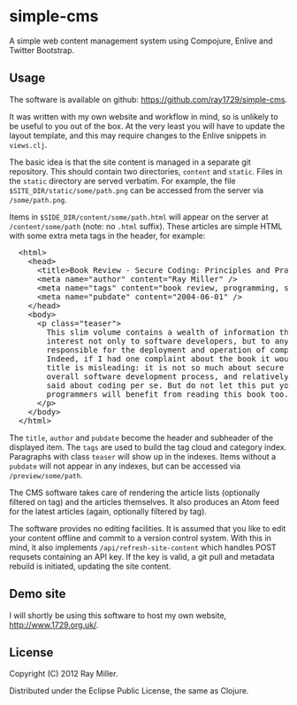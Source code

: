 # simple-cms

A simple web content management system using Compojure, Enlive and Twitter Bootstrap.

## Usage

The software is available on github: <https://github.com/ray1729/simple-cms>. 

It was written with my own website and workflow in mind, so is
unlikely to be useful to you out of the box. At the very least you
will have to update the layout template, and this may require changes
to the Enlive snippets in <code>views.clj</code>.

The basic idea is that the site content is managed in a separate git
repository. This should contain two directories, <code>content</code>
and <code>static</code>. Files in the <code>static</code> directory
are served verbatim. For example, the file
<code>$SITE_DIR/static/some/path.png</code> can be accessed from the
server via <code>/some/path.png</code>.

Items in <code>$SIDE_DIR/content/some/path.html</code> will appear on
the server at <code>/content/some/path</code> (note: no
<code>.html</code> suffix). These articles are simple HTML with some
extra meta tags in the header, for example:

<pre>
  &lt;html&gt;
    &lt;head&gt;
      &lt;title&gt;Book Review - Secure Coding: Principles and Practices&lt;/title&gt;
      &lt;meta name="author" content="Ray Miller" /&gt;
      &lt;meta name="tags" content="book review, programming, security" /&gt;
      &lt;meta name="pubdate" content="2004-06-01" /&gt;
    &lt;/head&gt;
    &lt;body&gt;
      &lt;p class="teaser"&gt;
        This slim volume contains a wealth of information that will be of
        interest not only to software developers, but to anyone
        responsible for the deployment and operation of computer systems.
        Indeed, if I had one complaint about the book it would be that the
        title is misleading: it is not so much about secure coding as the
        overall software development process, and relatively little is
        said about coding per se. But do not let this put you off,
        programmers will benefit from reading this book too.
      &lt;/p&gt;
    &lt;/body&gt;
  &lt;/html&gt;
</pre>

The <code>title</code>, <code>author</code> and <code>pubdate</code>
become the header and subheader of the displayed item. The
<code>tags</code> are used to build the tag cloud and category index.
Paragraphs with class <code>teaser</code> will show up in the indexes.
Items without a <code>pubdate</code> will not appear in any indexes,
but can be accessed via <code>/preview/some/path</code>.

The CMS software takes care of rendering the article lists (optionally
filtered on tag) and the articles themselves. It also produces an Atom
feed for the latest articles (again, optionally filtered by tag).

The software provides no editing facilities. It is assumed that you
like to edit your content offline and commit to a version control
system. With this in mind, it also implements
<code>/api/refresh-site-content</code> which handles POST requsets
containing an API key. If the key is valid, a git pull and metadata
rebuild is initiated, updating the site content.

## Demo site

I will shortly be using this software to host my own website,
<http://www.1729.org.uk/>.

## License

Copyright (C) 2012 Ray Miller.

Distributed under the Eclipse Public License, the same as Clojure.
